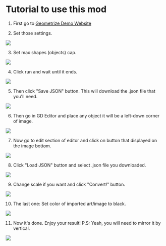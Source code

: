 # Tutorial to use this mod
1. First go to [Geometrize Demo Website](https://www.samcodes.co.uk/project/geometrize-haxe-web/)

2. Set those settings.

![](https://github.com/ShineUA/geometrize2gd-mod-geode/blob/main/screenshots/1.png)

3. Set max shapes (objects) cap.

![](https://github.com/ShineUA/geometrize2gd-mod-geode/blob/main/screenshots/2.png)

4. Click run and wait until it ends.

![](https://github.com/ShineUA/geometrize2gd-mod-geode/blob/main/screenshots/3.png)

5. Then click "Save JSON" button. This will download the .json file that you'll need.

![](https://github.com/ShineUA/geometrize2gd-mod-geode/blob/main/screenshots/4.png)

6. Then go in GD Editor and place any object it will be a left-down corner of image.

![](https://github.com/ShineUA/geometrize2gd-mod-geode/blob/main/screenshots/5.png)

7. Now go to edit section of editor and click on button that displayed on the image bottom.

![](https://github.com/ShineUA/geometrize2gd-mod-geode/blob/main/screenshots/6.png)

8. Click "Load JSON" button and select .json file you downloaded.

![](https://github.com/ShineUA/geometrize2gd-mod-geode/blob/main/screenshots/7.png)

9. Change scale if you want and click "Convert!" button.

![](https://github.com/ShineUA/geometrize2gd-mod-geode/blob/main/screenshots/8.png)

10. The last one: Set color of imported art/image to black.

![](https://github.com/ShineUA/geometrize2gd-mod-geode/blob/main/screenshots/10.png)

11. Now it's done. Enjoy your result!
P.S: Yeah, you will need to mirror it by vertical.

![](https://github.com/ShineUA/geometrize2gd-mod-geode/blob/main/screenshots/9.png)
